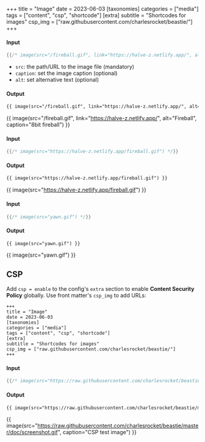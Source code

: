 +++
title = "Image"
date = 2023-06-03
[taxonomies]
categories = ["media"]
tags = ["content", "csp", "shortcode"]
[extra]
subtitle = "Shortcodes for images"
csp_img = ["raw.githubusercontent.com/charlesrocket/beastie/"]
+++

#### Input

```rs
{{/* image(src="/fireball.gif", link="https://halve-z.netlify.app/", alt="Fireball", caption="8bit fireball") */}}
```

- `src`: the path/URL to the image file (mandatory)
- `caption`: set the image caption (optional)
- `alt`: set alternative text (optional)

#### Output

```html
{{ image(src="/fireball.gif", link="https://halve-z.netlify.app/", alt="Fireball", caption="8bit fireball") }}
```

{{ image(src="/fireball.gif", link="https://halve-z.netlify.app/", alt="Fireball", caption="8bit fireball") }}

#### Input

```rs
{{/* image(src="https://halve-z.netlify.app/fireball.gif") */}}
```

#### Output

```html
{{ image(src="https://halve-z.netlify.app/fireball.gif") }}
```

{{ image(src="https://halve-z.netlify.app/fireball.gif") }}

#### Input

```rs
{{/* image(src="yawn.gif") */}}
```

#### Output

```html
{{ image(src="yawn.gif") }}
```

{{ image(src="yawn.gif") }}

## CSP

Add `csp = enable` to the config's `extra` section to enable **Content Security Policy** globally. Use front matter's `csp_img` to add URLs:

```
+++
title = "Image"
date = 2023-06-03
[taxonomies]
categories = ["media"]
tags = ["content", "csp", "shortcode"]
[extra]
subtitle = "Shortcodes for images"
csp_img = ["raw.githubusercontent.com/charlesrocket/beastie/"]
+++
```

#### Input

```rs
{{/* image(src="https://raw.githubusercontent.com/charlesrocket/beastie/master/doc/screenshot.gif", caption="CSP test image") */}}
```

#### Output

```html
{{ image(src="https://raw.githubusercontent.com/charlesrocket/beastie/master/doc/screenshot.gif", caption="CSP test image"") }}
```

{{ image(src="https://raw.githubusercontent.com/charlesrocket/beastie/master/doc/screenshot.gif", caption="CSP test image") }}
